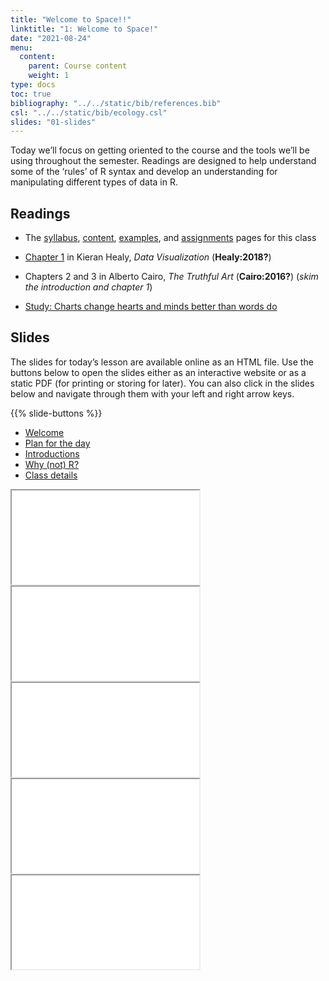 ```yaml
---
title: "Welcome to Space!!"
linktitle: "1: Welcome to Space!"
date: "2021-08-24"
menu:
  content:
    parent: Course content
    weight: 1
type: docs
toc: true
bibliography: "../../static/bib/references.bib"
csl: "../../static/bib/ecology.csl"
slides: "01-slides"
---
```


Today we’ll focus on getting oriented to the course and the tools we’ll be using throughout the semester. Readings are designed to help understand some of the ‘rules’ of R syntax and develop an understanding for manipulating different types of data in R.

## Readings

-   The [syllabus](/syllabus/), [content](/content/), [examples](/example/), and [assignments](/assigment/) pages for this class

-   <i class="fas fa-book"></i> [Chapter 1](http://socviz.co/lookatdata.html) in Kieran Healy, *Data Visualization* (**Healy:2018?**)

-   <i class="fas fa-book"></i> Chapters 2 and 3 in Alberto Cairo, *The Truthful Art* (**Cairo:2016?**) (*skim the introduction and chapter 1*)

-   <i class="fas fa-external-link-square-alt"></i> [Study: Charts change hearts and minds better than words do](https://www.washingtonpost.com/news/wonk/wp/2018/06/15/study-charts-change-hearts-and-minds-better-than-words-do/?utm_term=.4474599c0d5e)

## Slides

The slides for today’s lesson are available online as an HTML file. Use the buttons below to open the slides either as an interactive website or as a static PDF (for printing or storing for later). You can also click in the slides below and navigate through them with your left and right arrow keys.

{{% slide-buttons %}}

<ul class="nav nav-tabs" id="slide-tabs" role="tablist">
<li class="nav-item">
<a class="nav-link active" id="welcome-tab" data-toggle="tab" href="#welcome" role="tab" aria-controls="welcome" aria-selected="true">Welcome</a>
</li>
<li class="nav-item">
<a class="nav-link" id="plan-for-the-day-tab" data-toggle="tab" href="#plan-for-the-day" role="tab" aria-controls="plan-for-the-day" aria-selected="false">Plan for the day</a>
</li>
<li class="nav-item">
<a class="nav-link" id="introductions-tab" data-toggle="tab" href="#introductions" role="tab" aria-controls="introductions" aria-selected="false">Introductions</a>
</li>
<li class="nav-item">
<a class="nav-link" id="why-not-r-tab" data-toggle="tab" href="#why-not-r" role="tab" aria-controls="why-not-r" aria-selected="false">Why (not) R?</a>
</li>
<li class="nav-item">
<a class="nav-link" id="class-details-tab" data-toggle="tab" href="#class-details" role="tab" aria-controls="class-details" aria-selected="false">Class details</a>
</li>
</ul>

<div id="slide-tabs" class="tab-content">

<div id="welcome" class="tab-pane fade show active" role="tabpanel" aria-labelledby="welcome-tab">

<div class="embed-responsive embed-responsive-16by9">

<iframe class="embed-responsive-item" src="/slides/01-slides.html#1">
</iframe>

</div>

</div>

<div id="plan-for-the-day" class="tab-pane fade" role="tabpanel" aria-labelledby="plan-for-the-day-tab">

<div class="embed-responsive embed-responsive-16by9">

<iframe class="embed-responsive-item" src="/slides/01-slides.html#outline">
</iframe>

</div>

</div>

<div id="introductions" class="tab-pane fade" role="tabpanel" aria-labelledby="introductions-tab">

<div class="embed-responsive embed-responsive-16by9">

<iframe class="embed-responsive-item" src="/slides/01-slides.html#introductions">
</iframe>

</div>

</div>

<div id="why-not-r" class="tab-pane fade" role="tabpanel" aria-labelledby="why-not-r-tab">

<div class="embed-responsive embed-responsive-16by9">

<iframe class="embed-responsive-item" src="/slides/01-slides.html#why-not-r">
</iframe>

</div>

</div>

<div id="class-details" class="tab-pane fade" role="tabpanel" aria-labelledby="class-details-tab">

<div class="embed-responsive embed-responsive-16by9">

<iframe class="embed-responsive-item" src="/slides/01-slides.html#class-details">
</iframe>

</div>

</div>

</div>
